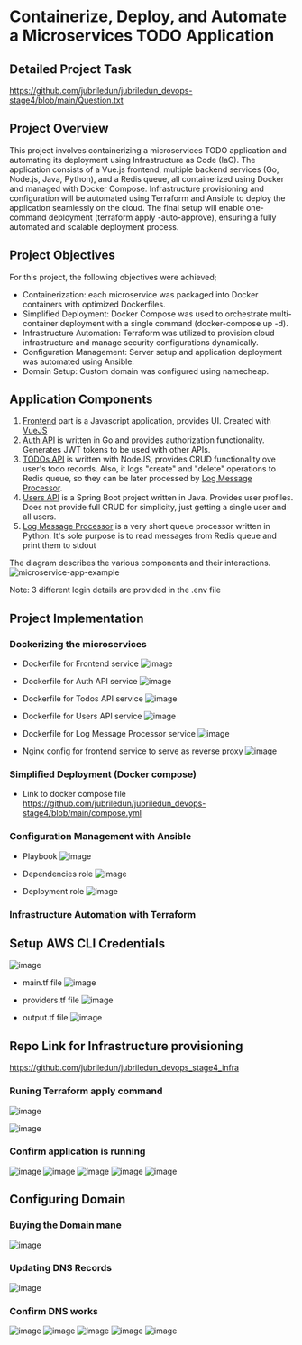# Containerize, Deploy, and Automate a Microservices TODO Application

## Detailed Project Task
https://github.com/jubriledun/jubriledun_devops-stage4/blob/main/Question.txt

## Project Overview
This project involves containerizing a microservices TODO application and automating its deployment using Infrastructure as Code (IaC). The application consists of a Vue.js frontend, multiple backend services (Go, Node.js, Java, Python), and a Redis queue, all containerized using Docker and managed with Docker Compose. Infrastructure provisioning and configuration will be automated using Terraform and Ansible to deploy the application seamlessly on the cloud. The final setup will enable one-command deployment (terraform apply -auto-approve), ensuring a fully automated and scalable deployment process.

## Project Objectives
For this project, the following objectives were achieved;

- Containerization: each microservice was packaged into Docker containers with optimized Dockerfiles.
- Simplified Deployment: Docker Compose was used to orchestrate multi-container deployment with a single command (docker-compose up -d).
- Infrastructure Automation: Terraform was utilized to provision cloud infrastructure and manage security configurations dynamically.
- Configuration Management: Server setup and application deployment was automated using Ansible.
- Domain Setup: Custom domain was configured using namecheap.

## Application Components

1. [Frontend](/frontend) part is a Javascript application, provides UI. Created with [VueJS](http://vuejs.org)
2. [Auth API](/auth-api) is written in Go and provides authorization functionality. Generates JWT tokens to be used with other APIs.
3. [TODOs API](/todos-api) is written with NodeJS, provides CRUD functionality ove user's todo records. Also, it logs "create" and "delete" operations to Redis queue, so they can be later processed by [Log Message Processor](/log-message-processor).
4. [Users API](/users-api) is a Spring Boot project written in Java. Provides user profiles. Does not provide full CRUD for simplicity, just getting a single user and all users.
5. [Log Message Processor](/log-message-processor) is a very short queue processor written in Python. It's sole purpose is to read messages from Redis queue and print them to stdout


The diagram describes the various components and their interactions.
![microservice-app-example](https://user-images.githubusercontent.com/1905821/34918427-a931d84e-f952-11e7-85a0-ace34a2e8edb.png)

Note: 3 different login details are provided in the .env file 


## Project Implementation

### Dockerizing the microservices
- Dockerfile for Frontend service
  ![image](https://github.com/user-attachments/assets/7d209343-5210-406d-816a-939d55c341d2)
  
- Dockerfile for Auth API service
  ![image](https://github.com/user-attachments/assets/08caf2da-cd7a-46af-8457-483d6587c910)

- Dockerfile for Todos API service
  ![image](https://github.com/user-attachments/assets/1624e4cf-ba25-4fc8-a5d3-8cd7d994ca56)

- Dockerfile for Users API service
  ![image](https://github.com/user-attachments/assets/21930174-57c5-4d57-996d-c1d6075e761d)

- Dockerfile for Log Message Processor service
  ![image](https://github.com/user-attachments/assets/d7b020e3-1a67-4461-b20d-7f921d445572)

- Nginx config for frontend service to serve as reverse proxy
  ![image](https://github.com/user-attachments/assets/38b13560-3863-47ac-b47b-15446ba6d174)


### Simplified Deployment (Docker compose)
- Link to docker compose file
  https://github.com/jubriledun/jubriledun_devops-stage4/blob/main/compose.yml


### Configuration Management with Ansible
- Playbook
  ![image](https://github.com/user-attachments/assets/69c16ffe-42c2-4a86-8a1e-23c34ec1c5f6)

- Dependencies role
  ![image](https://github.com/user-attachments/assets/def4797e-247a-449f-b76e-85a8ef8fe394)

- Deployment role
  ![image](https://github.com/user-attachments/assets/9db923d4-c9db-4af5-a0ed-1c7011442079)


### Infrastructure Automation with Terraform
## Setup AWS CLI Credentials
![image](https://github.com/user-attachments/assets/638335e3-93b5-46a0-8689-2dfadbe2d551)

- main.tf file
  ![image](https://github.com/user-attachments/assets/86ca579d-20ac-4975-8d94-dc2aa8174930)

- providers.tf file
  ![image](https://github.com/user-attachments/assets/0c92b040-19e3-4b7b-8c23-7c6c0b858c97)

- output.tf file
  ![image](https://github.com/user-attachments/assets/96e00585-3f25-48ad-9dd6-d2eac254eed9)

## Repo Link for Infrastructure provisioning
https://github.com/jubriledun/jubriledun_devops_stage4_infra

### Runing Terraform apply command
![image](https://github.com/user-attachments/assets/831773ad-affa-44de-a92c-75e30943e936)

![image](https://github.com/user-attachments/assets/434b51f4-0317-4ac4-8af9-e8edf8868f8c)


### Confirm application is running
![image](https://github.com/user-attachments/assets/0a52412c-1701-470a-8fa1-af3be2c2aa72)
![image](https://github.com/user-attachments/assets/49089cda-3c3c-4ed9-9a75-e19311e9e235)
![image](https://github.com/user-attachments/assets/8e0f60d5-c60d-42c3-8be0-7e3ee90a4df7)
![image](https://github.com/user-attachments/assets/1f2881a2-78b4-48d7-8e6e-12f89f708a1d)
![image](https://github.com/user-attachments/assets/79aa6c3b-31d7-460b-beac-dc46ff53cf1f)  

## Configuring Domain

### Buying the Domain mane
![image](https://github.com/user-attachments/assets/8ead64c8-684b-49c2-b5e0-5a14036227e6) 

### Updating DNS Records
![image](https://github.com/user-attachments/assets/25b92092-2266-410d-9f76-3521d51b1e1d)

### Confirm DNS works
![image](https://github.com/user-attachments/assets/80903714-702b-4cea-9f0b-ca5592fd3d45)
![image](https://github.com/user-attachments/assets/0479e63d-7b1e-4666-b2b6-2d3d581feeee)
![image](https://github.com/user-attachments/assets/d3edddad-7332-4d78-aab1-af0a375684c9)
![image](https://github.com/user-attachments/assets/36fa3f4e-f74d-4a00-ad8e-c72c82372dd8)
![image](https://github.com/user-attachments/assets/87f5318f-e9f0-4a1c-8b42-874bfd7203e3)

